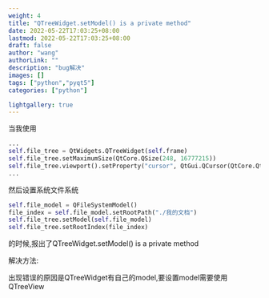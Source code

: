 ```yaml
---
weight: 4
title: "QTreeWidget.setModel() is a private method"
date: 2022-05-22T17:03:25+08:00
lastmod: 2022-05-22T17:03:25+08:00
draft: false
author: "wang"
authorLink: ""
description: "bug解决"
images: []
tags: ["python","pyqt5"]
categories: ["python"]

lightgallery: true
---
```


当我使用

```python
...
self.file_tree = QtWidgets.QTreeWidget(self.frame)
self.file_tree.setMaximumSize(QtCore.QSize(248, 16777215))
self.file_tree.viewport().setProperty("cursor", QtGui.QCursor(QtCore.Qt.ArrowCursor))
...
```

然后设置系统文件系统

```python
self.file_model = QFileSystemModel()
file_index = self.file_model.setRootPath("./我的文档")
self.file_tree.setModel(self.file_model)
self.file_tree.setRootIndex(file_index)
```

的时候,报出了QTreeWidget.setModel() is a private method

解决方法:

出现错误的原因是QTreeWidget有自己的model,要设置model需要使用QTreeView

